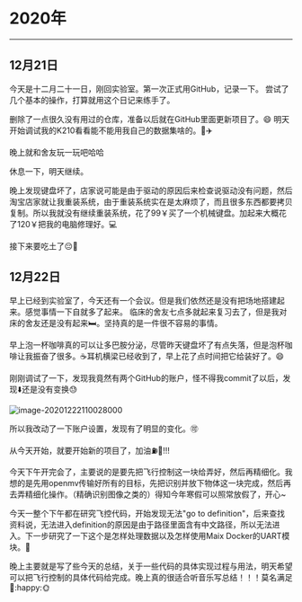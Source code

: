 # 2020年

---

## 12月21日

今天是十二月二十一日，刚回实验室。第一次正式用GitHub，记录一下。
尝试了几个基本的操作，打算就用这个日记来练手了。

删除了一点很久没有用过的仓库，准备以后就在GitHub里面更新项目了。:smile:
明天开始调试我的K210看看能不能用我自己的数据集啥的。:calendar::airplane:

晚上就和舍友玩一玩吧哈哈

休息一下，明天继续。

晚上发现键盘坏了，店家说可能是由于驱动的原因后来检查说驱动没有问题，然后淘宝店家就让我重装系统，由于重装系统实在是太麻烦了，而且很多东西都要拷贝复制。所以我就没有继续重装系统，花了99￥买了一个机械键盘。加起来大概花了120￥把我的电脑修理好。:computer:

接下来要吃土了:pensive::meat_on_bone:

## 12月22日

早上已经到实验室了，今天还有一个会议。但是我们依然还是没有把场地搭建起来。感觉事情一下自就多了起来。
临床的舍友七点多就起来复习去了，但是我对床的舍友还是没有起来:bed:。坚持真的是一件很不容易的事情。

早上泡一杯咖啡真的可以让多巴胺分泌，尽管昨天键盘坏了有点失落，但是泡杯咖啡让我振奋了很多。:coffee:耳机横梁已经收到了，早上花了点时间把它给装好了。:smile:

刚刚调试了一下，发现我竟然有两个GitHub的账户，怪不得我commit了以后，发现:arrow_down:还是没有变换:sweat:

![image-20201222110028000](image-20201222110028000.png)

所以我改动了一下账户设置，发现有了明显的变化。:accept:

从今天开始，就要开始新的项目了，加油:fuelpump::strawberry:!!!

今天下午开完会了，主要说的是要先把飞行控制这一块给弄好，然后再精细化。我想的是先用openmv传输好所有的目标，先把识别并放下物体这一块完成，然后再去弄精细化操作。（精确识别图像之类的）得知今年寒假可以照常放假了，开心~

今天一整个下午都在研究飞控代码，开始发现无法"go to definition"，后来查找资料说，无法进入definition的原因是由于路径里面含有中文路径，所以无法进入。下一步研究了一下这个是怎样处理数据以及怎样使用Maix Docker的UART模块。:deciduous_tree:

晚上主要就是写了些今天的总结，关于一些代码的具体实现过程与用法，明天希望可以把飞行控制的具体代码给完成。晚上真的很适合听音乐写总结！！！莫名满足:jack_o_lantern::happy::sun_with_face: